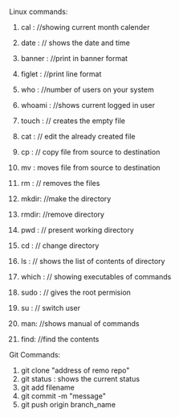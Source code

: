 
Linux commands:

1. cal : //showing current month calender

2. date : // shows the date and time

3. banner : //print in banner format

4. figlet : //print line format

5. who : //number of users on your system

6. whoami : //shows current logged in user

7. touch : // creates the empty file

8. cat : // edit the already created file

9. cp : // copy file from source to destination

10. mv : moves file from source to destination

11. rm : // removes the files

12. mkdir: //make the directory
13. rmdir: //remove directory

14. pwd : // present working directory

15. cd : // change directory

16. ls : // shows the list of contents of directory

17. which : // showing executables of commands

18. sudo : // gives the root permision

19. su : // switch user

20. man: //shows manual of commands

21. find: //find the contents

Git Commands:

1. git clone "address of remo repo"
2. git status : shows the current status
3. git add filename
4. git commit -m "message"
5. git push origin branch_name
